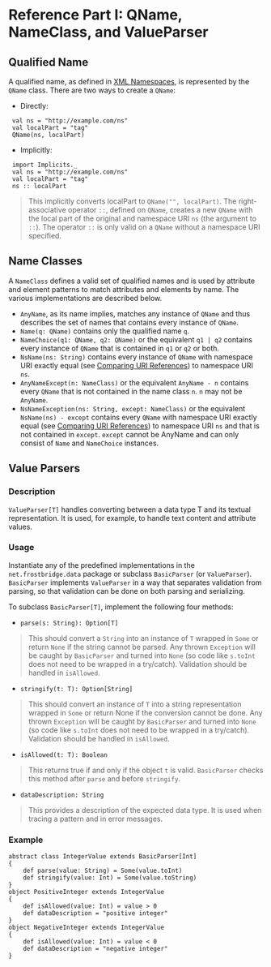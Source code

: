 # Reference Part I: QName, NameClass, and ValueParser #

## Qualified Name ##
A qualified name, as defined in [XML Namespaces](http://www.w3.org/TR/REC-xml-names/#ns-qualnames), is represented by the `QName` class.  There are two ways to create a `QName`:
  * Directly:
```
 val ns = "http://example.com/ns"
 val localPart = "tag"
 QName(ns, localPart)
```
  * Implicitly:
```
 import Implicits._
 val ns = "http://example.com/ns"
 val localPart = "tag"
 ns :: localPart
```
> This implicitly converts localPart to `QName("", localPart)`.  The right-associative operator `::`, defined on `QName`, creates a new `QName` with the local part of the original and namespace URI `ns` (the argument to `::`).  The operator `::` is only valid on a `QName` without a namespace URI specified.

## Name Classes ##

A `NameClass` defines a valid set of qualified names and is used by attribute and element patterns to match attributes and elements by name.  The various implementations are described below.

  * `AnyName`, as its name implies, matches any instance of `QName` and thus describes the set of names that contains every instance of `QName`.
  * `Name(q: QName)` contains only the qualified name `q`.
  * `NameChoice(q1: QName, q2: QName)` or the equivalent `q1 | q2` contains every instance of `QName` that is contained in `q1` or `q2` or both.
  * `NsName(ns: String)` contains every instance of `QName` with namespace URI exactly equal (see [Comparing URI References](http://www.w3.org/TR/REC-xml-names/#NSNameComparison)) to namespace URI `ns`.
  * `AnyNameExcept(n: NameClass)` or the equivalent `AnyName - n` contains every `QName` that is not contained in the name class `n`.  `n` may not be `AnyName`.
  * `NsNameException(ns: String, except: NameClass)` or the equivalent `NsName(ns) - except` contains every `QName` with namespace URI exactly equal (see [Comparing URI References](http://www.w3.org/TR/REC-xml-names/#NSNameComparison)) to namespace URI `ns` and that is not contained in `except`. `except` cannot be AnyName and can only consist of `Name` and `NameChoice` instances.

## Value Parsers ##

### Description ###
`ValueParser[T]` handles converting between a data type T and its textual representation.  It is used, for example, to handle text content and attribute values.

### Usage ###
Instantiate any of the predefined implementations in the `net.frostbridge.data` package or subclass `BasicParser` (or `ValueParser`).  `BasicParser` implements `ValueParser` in a way that separates validation from parsing, so that validation can be done on both parsing and serializing.

To subclass `BasicParser[T]`, implement the following four methods:
  * `parse(s: String): Option[T]`
> This should convert a `String` into an instance of `T` wrapped in `Some` or return `None` if the string cannot be parsed.  Any thrown `Exception` will be caught by `BasicParser` and turned into `None` (so code like `s.toInt` does not need to be wrapped in a try/catch).  Validation should be handled in `isAllowed`.
  * `stringify(t: T): Option[String]`
> This should convert an instance of `T` into a string representation wrapped in `Some` or return None if the conversion cannot be done.  Any thrown `Exception` will be caught by `BasicParser` and turned into `None` (so code like `s.toInt` does not need to be wrapped in a try/catch).  Validation should be handled in `isAllowed`.
  * `isAllowed(t: T): Boolean`
> This returns true if and only if the object `t` is valid.  `BasicParser` checks this method after `parse` and before `stringify`.
  * `dataDescription: String`
> This provides a description of the expected data type.  It is used when tracing a pattern and in error messages.

### Example ###

```
abstract class IntegerValue extends BasicParser[Int]
{
	def parse(value: String) = Some(value.toInt)
	def stringify(value: Int) = Some(value.toString)
}
object PositiveInteger extends IntegerValue
{
	def isAllowed(value: Int) = value > 0
	def dataDescription = "positive integer"
}
object NegativeInteger extends IntegerValue
{
	def isAllowed(value: Int) = value < 0
	def dataDescription = "negative integer"
}
```